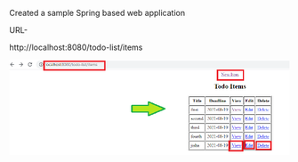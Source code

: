 Created a sample Spring based web application

URL-

http://localhost:8080/todo-list/items


<img src="/images/page1.png" alt="Loaded application"/>




